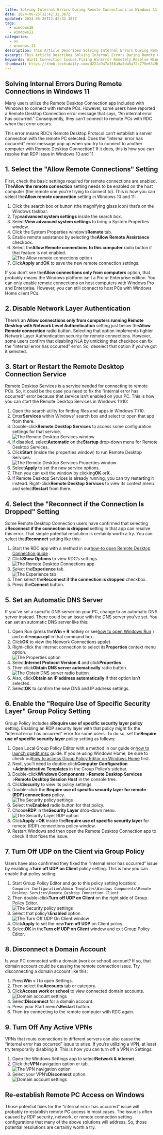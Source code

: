 ```yaml
---
title: Solving Internal Errors During Remote Connections in Windows 11
date: 2024-06-25T12:42:32.387Z
updated: 2024-06-26T12:42:32.387Z
tags:
  - windows10
  - windows11
categories:
  - os
  - windows 11
description: This Article Describes Solving Internal Errors During Remote Connections in Windows 11
excerpt: This Article Describes Solving Internal Errors During Remote Connections in Windows 11
keywords: Win11 Connection Issues,Fixing WinError Remotely,Resolve Windows Remote Errors,Troubleshooting Remote WinErrors,Windows 11 Connectivity Fixes,Remote Connections Error Solutions,Debugging Windows 11 Remote
thumbnail: https://thmb.techidaily.com/d222a947a358a9a5da5a72c775e634907e671d005e0a2808f2ac3a2ab7305bec.jpg
---
```


## Solving Internal Errors During Remote Connections in Windows 11

 Many users utilize the Remote Desktop Connection app included with Windows to connect with remote PCs. However, some users have reported a Remote Desktop Connection error message that says, “An internal error has occurred.” Consequently, they can’t connect to remote PCs with RDC when that error occurs.

 This error means RDC’s Remote Desktop Protocol can’t establish a server connection with the remote PC selected. Does the “internal error has occurred” error message pop up when you try to connect to another computer with Remote Desktop Connection? If it does, this is how you can resolve that RDP issue in Windows 10 and 11.

## 1\. Select the "Allow Remote Connections" Setting

 First, check the basic settings required for remote connections are enabled. The**Allow the remote connection** setting needs to be enabled on the host computer (the remote one you’re trying to connect to). This is how you can select the**Allow remote connection** setting in Windows 10 and 11:

1. Click the search box or button (the magnifying glass icon) that’s on the Windows taskbar.
2. Type**advanced system settings** inside the search box.
3. Select**View advanced system settings** to bring a System Properties window.
4. Click the System Properties window’s**Remote** tab.
5. Enable remote assistance by selecting the**Allow Remote Assistance** checkbox.
6. Select the**Allow Remote connections** **to this computer** radio button if that feature is not enabled.  
![The Allow remote connections option](https://static1.makeuseofimages.com/wordpress/wp-content/uploads/2023/04/remote-tab.jpg)
7. Click**Apply** and**OK** to save the new remote connection settings.

 If you don’t see the**Allow connections only from computers** option, that probably means the Windows platform isn’t a Pro or Enterprise edition. You can only enable remote connections on host computers with Windows Pro and Enterprise. However, you can still connect to host PCs with Windows Home client PCs.

## 2\. Disable Network Layer Authentication

 There’s an **Allow connections only from computers running Remote Desktop with Network Level Authentication** setting just below the**Allow Remote connection** radio button. Selecting that option implements tighter Network Layer Authentication security for remote connections. However, some users confirm that disabling NLA by unticking that checkbox can fix the “internal error has occurred” error. So, deselect that option if you’ve got it selected.

## 3\. Start or Restart the Remote Desktop Connection Service

 Remote Desktop Services is a service needed for connecting to remote PCs. So, it could be the case you need to fix the “internal error has occurred” error because that service isn’t enabled on your PC. This is how you can start the Remote Desktop Services in Windows 11/10:

1. Open the search utility for finding files and apps in Windows 11/10.
2. Enter**Services** within Windows’ search box and select to open that app from there.
3. Double-click**Remote Desktop Services** to access some configuration settings for that service.  
![The Remote Desktop Services window](https://static1.makeuseofimages.com/wordpress/wp-content/uploads/2023/04/services-window.jpg)
4. If disabled, select**Automatic** on the**Startup** drop-down menu for Remote Desktop Services.
5. Click**Start** (inside the properties window) to run Remote Desktop Services.  
![The Remote Desktop Services Properties window](https://static1.makeuseofimages.com/wordpress/wp-content/uploads/2023/04/remote-desktop-services-service.jpg)
6. Select**Apply** to set the new service options.
7. Then you can exit the window by clicking**OK** or**X** .
8. If Remote Desktop Services is already running, you can try restarting it instead. Right-click**Remote Desktop Services** to view its context menu and select**Restart** from there.

## 4\. Select the "Reconnect if the Connection Is Dropped" Setting

 Some Remote Desktop Connection users have confirmed that selecting a**Reconnect if the connection is dropped** setting in that app can resolve this error. That simple potential resolution is certainly worth a try. You can select that**Reconnect** setting like this:

1. Start the RDC app with a method in our[how-to open Remote Desktop Connection guide](http://www.makeuseof.com/windows-11-open-remote-desktop-connection/) .
2. Click**Show Options** to view RDC’s settings.  
![The Remote Desktop Connections app](https://static1.makeuseofimages.com/wordpress/wp-content/uploads/2023/04/remote-desktop-connections.jpg)
3. Select the**Experience** tab.  
![The Experience tab](https://static1.makeuseofimages.com/wordpress/wp-content/uploads/2023/04/experience-tab.jpg)
4. Then select the**Reconnect if the connection is dropped** checkbox.
5. Press the**Connect** button.

## 5\. Set an Automatic DNS Server

 If you’ve set a specific DNS server on your PC, change to an automatic DNS server instead. There could be an issue with the DNS server you’ve set. You can set an automatic DNS server like this:

1. Open Run (press the**Win + R** hotkey or see[how to open Windows Run](https://www.makeuseof.com/windows-open-run-command-dialog-box/) ) and enter**ncpa.cpl** in that command box.
2. Click**OK** to view the Network Connections applet.
3. Right-click the internet connection to select its**Properties** context menu option.  
![The Properties option](https://static1.makeuseofimages.com/wordpress/wp-content/uploads/2023/04/properties-option-1.jpg)
4. Select**Internet Protocol Version 4** and click**Properties** .
5. Then click**Obtain DNS server automatically** radio button.  
![The Obtain DNS server radio button](https://static1.makeuseofimages.com/wordpress/wp-content/uploads/2023/04/obtain-dns-server-option.jpg)
6. Also, click**Obtain an IP address automatically** if that option isn’t selected.
7. Select**OK** to confirm the new DNS and IP address settings.

## 6\. Enable the "Require Use of Specific Security Layer" Group Policy Setting

 Group Policy includes a**Require use of specific security layer policy** setting. Enabling an RDP security layer with that policy might fix the “internal error has occurred” error for some users. To do so, set the**Require use of specific security layer** policy setting as follows:

1. Open Local Group Policy Editor with a method in our guide on[how to launch gpedit.msc](https://www.makeuseof.com/windows-11-open-local-group-policy-editor/) guide. If you're using Windows Home, be sure to check out[how to access Group Policy Editor on Windows Home](https://www.makeuseof.com/tag/access-group-policy-editor-even-windows-home-settings-try/) first.
2. Next, you’ll need to double-click**Computer Configuration** \>**Administrative Templates** in the Group Policy’s sidebar.
3. Double-click**Windows Components** \>**Remote Desktop Services** \>**Remote Desktop Session Host** in the console tree.
4. Click**Security** to view its policy settings.
5. Double-click the **Require use of specific security layer for remote (RDP) connections** policy.  
![The Security policy settings](https://static1.makeuseofimages.com/wordpress/wp-content/uploads/2023/04/security-policies.jpg)
6. Select the**Enabled** radio button for that policy.
7. Choose**RDP** in the**Security Layer** drop-down menu.  
![The Security Layer RDP option](https://static1.makeuseofimages.com/wordpress/wp-content/uploads/2023/04/rdp-option.jpg)
8. Click**Apply** \>**OK** inside the**Require use of specific security layer** for remote (RDP) connections policy window.
9. Restart Windows and then open the Remote Desktop Connection app to check if that fixes the issue.

## 7\. Turn Off UDP on the Client via Group Policy

 Users have also confirmed they fixed the “internal error has occurred” issue by enabling a**Turn off UDP** **on Client** policy setting. This is how you can enable that policy setting.

1. Start Group Policy Editor and go to this policy setting location:  
`Computer Configuration\Admin Templates\Windows Components\Remote Desktop Services\Remote Desktop Connection Client`
2. Then double-click**Turn off UDP on Client** on the right side of Group Policy Editor.  
![The Security policy settings](https://static1.makeuseofimages.com/wordpress/wp-content/uploads/2023/04/security-policies.jpg)
3. Select that policy’s**Enabled** option.  
![The Turn Off UDP On Client window](https://static1.makeuseofimages.com/wordpress/wp-content/uploads/2023/04/turn-off-udp-client-window.jpg)
4. Click**Apply** to set the new**Turn off UDP** on Client policy.
5. Select**OK** in the**Turn off UDP on Client** window and exit Group Policy Editor.

## 8\. Disconnect a Domain Account

 Is your PC connected with a domain (work or school) account? If so, that domain account could be causing the remote connection issue. Try disconnecting a domain account like this:

1. Press**Win + I** to open Settings.
2. Then select the**Accounts** tab or category.
3. Click**Access work or school** to view connected domain accounts.  
![Domain account settings](https://static1.makeuseofimages.com/wordpress/wp-content/uploads/2023/04/access-work-or-school-accounts.jpg)
4. Select**Disconnect** for a domain account.
5. Press your Start menu’s**Restart** button.
6. Then try connecting to the remote computer with RDC again.

## 9\. Turn Off Any Active VPNs

 VPNs that route connections to different servers can also cause the “internal error has occurred” issue to arise. If you’re utilizing a VPN, at least try temporarily disabling it. This is how you can turn off a VPN in Settings:

1. Open the Windows Settings app to select**Network & internet** .
2. Click the**VPN** navigation option or tab.  
![The VPN navigation option](https://static1.makeuseofimages.com/wordpress/wp-content/uploads/2023/04/vpn-navigation-option.jpg)
3. Select your VPN’s**Disconnect** option.  
![Domain account settings](https://static1.makeuseofimages.com/wordpress/wp-content/uploads/2023/04/access-work-or-school-accounts.jpg)

## Re-establish Remote PC Access on Windows

 Those potential fixes for the “internal error has occurred” issue will probably re-establish remote PC access in most cases. The issue is often caused by RDP security, network, or remote connection setting configurations that many of the above solutions will address. So, those potential resolutions are certainly worth a try.

<ins class="adsbygoogle"
     style="display:block"
     data-ad-format="autorelaxed"
     data-ad-client="ca-pub-7571918770474297"
     data-ad-slot="1223367746"></ins>



<ins class="adsbygoogle"
     style="display:block"
     data-ad-client="ca-pub-7571918770474297"
     data-ad-slot="8358498916"
     data-ad-format="auto"
     data-full-width-responsive="true"></ins>


